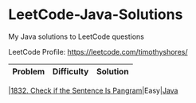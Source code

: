 # LeetCode-Java-Solutions
My Java solutions to LeetCode questions

LeetCode Profile: https://leetcode.com/timothyshores/

| Problem  | Difficulty | Solution |  
| :-------------- | :-------------- |:---- | 

|[1832. Check if the Sentence Is Pangram](https://leetcode.com/problems/check-if-the-sentence-is-pangram/)|Easy|[Java](1832.%20Check%20if%20the%20Sentence%20Is%20Pangram.java) 
